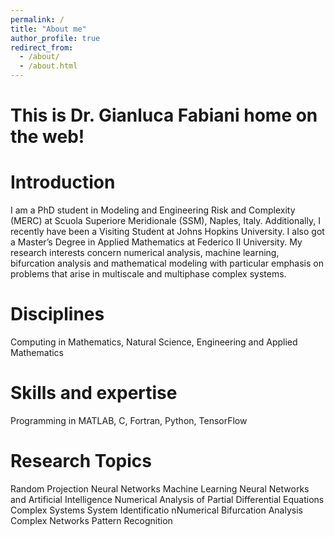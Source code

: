 ```yaml
---
permalink: /
title: "About me"
author_profile: true
redirect_from: 
  - /about/
  - /about.html
---
```


This is Dr. Gianluca Fabiani home on the web!
======

Introduction
======
I am a PhD student in Modeling and Engineering Risk and Complexity (MERC) at Scuola Superiore Meridionale (SSM), Naples, Italy. Additionally, I recently have been a Visiting Student at Johns Hopkins University. I also got a Master’s Degree in Applied Mathematics at Federico II University. My research interests concern numerical analysis, machine learning, bifurcation analysis and mathematical modeling with particular emphasis on problems that arise in multiscale and multiphase complex systems.

Disciplines
=====
Computing in Mathematics, Natural Science, Engineering and Applied Mathematics

Skills and expertise
=====
Programming in MATLAB, C, Fortran, Python, TensorFlow

Research Topics
=====
Random Projection Neural Networks
Machine Learning
Neural Networks and Artificial Intelligence
Numerical Analysis of Partial Differential Equations
Complex Systems
System Identificatio
nNumerical Bifurcation Analysis
Complex Networks
Pattern Recognition
